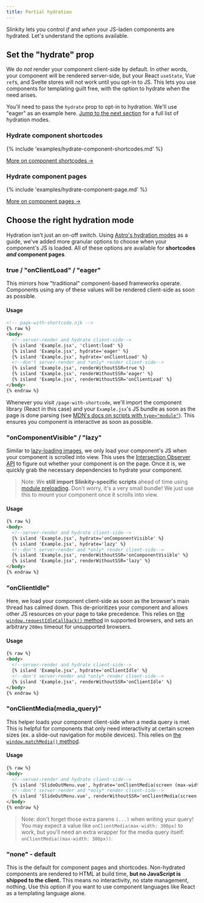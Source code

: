 ```yaml
---
title: Partial hydration
---
```


Slinkity lets you control _if_ and _when_ your JS-laden components are hydrated. Let's understand the options available.

## Set the "hydrate" prop

We do _not_ render your component client-side by default. In other words, your component will be rendered server-side, but your React `useState`, Vue `ref`s, and Svelte stores will not work until you opt-in to JS. This lets you use components for templating guilt free, with the option to hydrate when the need arises.

You'll need to pass the `hydrate` prop to opt-in to hydration. We'll use "eager" as an example here. [Jump to the next section](#choose-the-right-hydration-mode) for a full list of hydration modes.

### Hydrate component shortcodes

{% include 'examples/hydrate-component-shortcodes.md' %}

[More on component shortcodes →](/docs/component-shortcodes)

### Hydrate component pages

{% include 'examples/hydrate-component-page.md' %}

[More on component pages →](/docs/component-pages-and-layouts)

## Choose the right hydration mode

Hydration isn't just an on-off switch. Using [Astro's hydration modes](https://docs.astro.build/en/core-concepts/component-hydration/) as a guide, we've added more granular options to choose when your component's JS is loaded. All of these options are available for **shortcodes _and_ component pages**.

### true / "onClientLoad" / "eager"

This mirrors how "traditional" component-based frameworks operate. Components using any of these values will be rendered client-side as soon as possible.

#### Usage

```html
<!-- page-with-shortcode.njk -->
{% raw %}
<body>
  <!--server-render and hydrate client-side-->
  {% island 'Example.jsx', 'client:load' %}
  {% island 'Example.jsx', hydrate='eager' %}
  {% island 'Example.jsx', hydrate='onClientLoad' %}
  <!--don't server-render and *only* render client-side-->
  {% island 'Example.jsx', renderWithoutSSR=true %}
  {% island 'Example.jsx', renderWithoutSSR='eager' %}
  {% island 'Example.jsx', renderWithoutSSR='onClientLoad' %}
</body>
{% endraw %}
```

Whenever you visit `/page-with-shortcode`, we'll import the component library (React in this case) and your `Example.jsx`'s JS bundle as soon as the page is done parsing (see [MDN's docs on scripts with `type="module"`](https://v8.dev/features/modules#browser)). This ensures you component is interactive as soon as possible.

### "onComponentVisible" / "lazy"

Similar to [lazy-loading images](https://developer.mozilla.org/en-US/docs/Web/Performance/Lazy_loading), we only load your component's JS when your component is scrolled into view. This uses the [Intersection Observer API](https://developer.mozilla.org/en-US/docs/Web/API/Intersection_Observer_API) to figure out whether your component is on the page. Once it is, we quickly grab the necessary dependencies to hydrate your component.

> Note: We **still import Slinkity-specific scripts** ahead of time using [module preloading](https://developer.mozilla.org/en-US/docs/Web/HTML/Link_types/modulepreload). Don't worry, it's a very small bundle! We just use this to mount your component once it scrolls into view.

#### Usage

```html
{% raw %}
<body>
  <!--server-render and hydrate client-side-->
  {% island 'Example.jsx', hydrate='onComponentVisible' %}
  {% island 'Example.jsx', hydrate='lazy' %}
  <!--don't server-render and *only* render client-side-->
  {% island 'Example.jsx', renderWithoutSSR='onComponentVisible' %}
  {% island 'Example.jsx', renderWithoutSSR='lazy' %}
</body>
{% endraw %}
```

### "onClientIdle"

Here, we load your component client-side as soon as the browser's main thread has calmed down. This de-prioritizes your component and allows other JS resources on your page to take precedence. This relies on [the `window.requestIdleCallback()` method](https://developer.mozilla.org/en-US/docs/Web/API/Window/requestIdleCallback) in supported browsers, and sets an arbitrary `200ms` timeout for unsupported browsers.

#### Usage

```html
{% raw %}
<body>
  <!--server-render and hydrate client-side-->
  {% island 'Example.jsx', hydrate='onClientIdle' %}
  <!--don't server-render and *only* render client-side-->
  {% island 'Example.jsx', renderWithoutSSR='onClientIdle' %}
</body>
{% endraw %}
```

### "onClientMedia(media_query)"

This helper loads your component client-side when a media query is met. This is helpful for components that only need interactivity at certain screen sizes (ex. a slide-out navigation for mobile devices). This relies on [the `window.matchMedia()` method](https://developer.mozilla.org/en-US/docs/Web/API/Window/matchMedia).

#### Usage

```html
{% raw %}
<body>
  <!--server-render and hydrate client-side-->
  {% island 'SlideOutMenu.vue', hydrate='onClientMedia(screen (max-width: 400px))' %}
  <!--don't server-render and *only* render client-side-->
  {% island 'SlideOutMenu.vue', renderWithoutSSR='onClientMedia(screen (max-width: 400px))' %}
</body>
{% endraw %}
```

> Note: don't forget those extra parens `(...)` when writing your query! You may expect a value like `onClientMedia(max-width: 300px)` to work, but you'll need an extra wrapper for the media query itself: `onClientMedia((max-width: 300px))`.

### "none" - default

This is the default for component pages and shortcodes. Non-hydrated components are rendered to HTML at build time, **but no JavaScript is shipped to the client.** This means no interactivity, no state management, nothing. Use this option if you want to use component languages like React as a templating language alone.